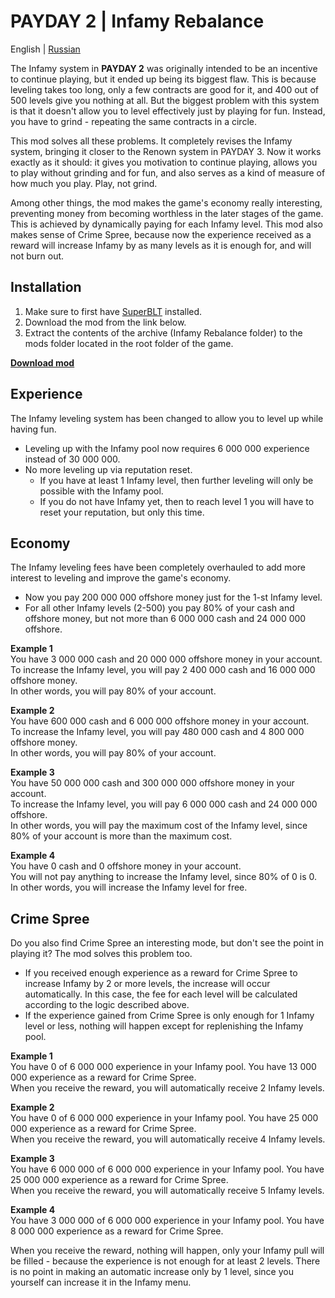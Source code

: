 # PAYDAY 2 | Infamy Rebalance
English | [Russian](https://github.com/SparkVRX/PD2-Infamy-Rebalance/blob/main/README_RU.md)

The Infamy system in **PAYDAY 2** was originally intended to be an incentive to continue playing, but it ended up being its biggest flaw. This is because leveling takes too long, only a few contracts are good for it, and 400 out of 500 levels give you nothing at all. But the biggest problem with this system is that it doesn't allow you to level effectively just by playing for fun. Instead, you have to grind - repeating the same contracts in a circle.

This mod solves all these problems. It completely revises the Infamy system, bringing it closer to the Renown system in PAYDAY 3. Now it works exactly as it should: it gives you motivation to continue playing, allows you to play without grinding and for fun, and also serves as a kind of measure of how much you play. Play, not grind.

Among other things, the mod makes the game's economy really interesting, preventing money from becoming worthless in the later stages of the game. This is achieved by dynamically paying for each Infamy level. This mod also makes sense of Crime Spree, because now the experience received as a reward will increase Infamy by as many levels as it is enough for, and will not burn out.

## Installation
1. Make sure to first have [SuperBLT](https://superblt.znix.xyz/) installed.
2. Download the mod from the link below.
3. Extract the contents of the archive (Infamy Rebalance folder) to the mods folder located in the root folder of the game.

**[<ins>Download mod</ins>]()**

## Experience
The Infamy leveling system has been changed to allow you to level up while having fun.
* Leveling up with the Infamy pool now requires 6 000 000 experience instead of 30 000 000.
* No more leveling up via reputation reset.
	* If you have at least 1 Infamy level, then further leveling will only be possible with the Infamy pool.
	* If you do not have Infamy yet, then to reach level 1 you will have to reset your reputation, but only this time.

## Economy
The Infamy leveling fees have been completely overhauled to add more interest to leveling and improve the game's economy.
* Now you pay 200 000 000 offshore money just for the 1-st Infamy level.
* For all other Infamy levels (2-500) you pay 80% of your cash and offshore money, but not more than 6 000 000 cash and 24 000 000 offshore.

**Example 1**  
You have 3 000 000 cash and 20 000 000 offshore money in your account.  
To increase the Infamy level, you will pay 2 400 000 cash and 16 000 000 offshore money.  
In other words, you will pay 80% of your account.

**Example 2**  
You have 600 000 cash and 6 000 000 offshore money in your account.  
To increase the Infamy level, you will pay 480 000 cash and 4 800 000 offshore money.  
In other words, you will pay 80% of your account.

**Example 3**  
You have 50 000 000 cash and 300 000 000 offshore money in your account.  
To increase the Infamy level, you will pay 6 000 000 cash and 24 000 000 offshore.  
In other words, you will pay the maximum cost of the Infamy level, since 80% of your account is more than the maximum cost.

**Example 4**  
You have 0 cash and 0 offshore money in your account.  
You will not pay anything to increase the Infamy level, since 80% of 0 is 0.  
In other words, you will increase the Infamy level for free.

## Crime Spree
Do you also find Crime Spree an interesting mode, but don't see the point in playing it? The mod solves this problem too.
* If you received enough experience as a reward for Crime Spree to increase Infamy by 2 or more levels, the increase will occur automatically. In this case, the fee for each level will be calculated according to the logic described above.
* If the experience gained from Crime Spree is only enough for 1 Infamy level or less, nothing will happen except for replenishing the Infamy pool.

**Example 1**  
You have 0 of 6 000 000 experience in your Infamy pool. You have 13 000 000 experience as a reward for Crime Spree.  
When you receive the reward, you will automatically receive 2 Infamy levels.

**Example 2**  
You have 0 of 6 000 000 experience in your Infamy pool. You have 25 000 000 experience as a reward for Crime Spree.  
When you receive the reward, you will automatically receive 4 Infamy levels.

**Example 3**  
You have 6 000 000 of 6 000 000 experience in your Infamy pool. You have 25 000 000 experience as a reward for Crime Spree.  
When you receive the reward, you will automatically receive 5 Infamy levels.

**Example 4**  
You have 3 000 000 of 6 000 000 experience in your Infamy pool. You have 8 000 000 experience as a reward for Crime Spree.  

When you receive the reward, nothing will happen, only your Infamy pull will be filled - because the experience is not enough for at least 2 levels. There is no point in making an automatic increase only by 1 level, since you yourself can increase it in the Infamy menu.
